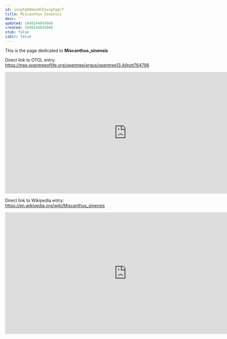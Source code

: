 ```yaml
---
id: jnvqfg9dmnn4lh1vsgfgqr7
title: Miscanthus Sinensis
desc: ''
updated: 1648144045668
created: 1648144045668
stub: false
isDir: false
---
```

This is the page dedicated to **Miscanthus_sinensis**


Direct link to OTOL entry: https://tree.opentreeoflife.org/opentree/argus/opentree13.4@ott764796



<html>
    <body>
    <iframe src="https://tree.opentreeoflife.org/opentree/argus/opentree13.4@ott764796"
    width="800" height="400" frameborder="0" allowfullscreen> </iframe>
    </body>
</html>
    


Direct link to Wikipedia entry: https://en.wikipedia.org/wiki/Miscanthus_sinensis



<html>
    <body>
    <iframe src="https://en.wikipedia.org/wiki/Miscanthus_sinensis"
    width="800" height="400" frameborder="0" allowfullscreen> </iframe>
    </body>
</html>
    

